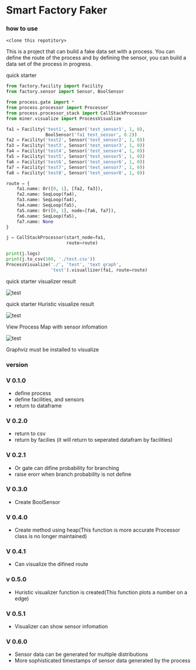 # Smart Factory Faker

### how to use
```shell
<clone this repotitory>
```

This is a project that can build a fake data set with a process.
You can define the route of the process and by defining the sensor, you can build a data set of the process in progress.

quick starter

```python
from factory.facility import Facility
from factory.sensor import Sensor, BoolSensor

from process.gate import *
from process.processor import Processor
from process.processor_stack import CallStackProcessor
from miner.visualize import ProcessVisualize

fa1 = Facility('test1', Sensor('test_sensor1', 1, 0),
               BoolSensor('fa1 test_sessor', 0.2))
fa2 = Facility('test2', Sensor('test_sensor2', 1, 0))
fa3 = Facility('test3', Sensor('test_sensor3', 1, 0))
fa4 = Facility('test4', Sensor('test_sensor4', 1, 0))
fa5 = Facility('test5', Sensor('test_sensor5', 1, 0))
fa6 = Facility('test6', Sensor('test_sensor6', 1, 0))
fa7 = Facility('test7', Sensor('test_sensor7', 1, 0))
fa8 = Facility('test8', Sensor('test_sensor8', 1, 0))

route = {
    fa1.name: Or([0, 1], [fa2, fa3]),
    fa2.name: SeqLoop(fa4),
    fa3.name: SeqLoop(fa4),
    fa4.name: SeqLoop(fa5),
    fa5.name: Or([0, 1], node=[fa6, fa7]),
    fa6.name: SeqLoop(fa5),
    fa7.name: None
}

j = CallStackProcessor(start_node=fa1,
                       route=route)

print(j.logs)
print(j.to_csv(100, './test.csv'))
ProcessVisualize('./', 'test', 'text graph',
                 'test').visuallizer(fa1, route=route)

```
quick starter visualizer result


![test](https://github.com/HyoungSooo/smart-factory-faker/assets/86239441/c8a04974-d46a-477b-b2f1-085fc20a36a9)


quick starter Huristic visualize result


![test](https://github.com/HyoungSooo/smart-factory-faker/assets/86239441/68ccfec6-4d0e-407d-b21b-479840b0bc5b)


View Process Map with sensor infomation


![test](https://github.com/HyoungSooo/smart-factory-faker/assets/86239441/1258d83d-6024-458d-a282-ebd25cd3dbb4)



Graphviz must be installed to visualize

### version

### V 0.1.0
* define process
* define facilities, and sensors
* return to dataframe

### V 0.2.0
* return to csv
* return by facilies (it will return to seperated datafram by facilities)

### V 0.2.1
* Or gate can difine probability for branching
* raise erorr when branch probability is not define

### V 0.3.0
* Create BoolSensor

### V 0.4.0
* Create method using heap(This function is more accurate Processor class is no longer maintained)

### V 0.4.1
* Can visualize the difined route

### v 0.5.0
* Huristic visualizer function is created(This function plots a number on a edge)

### V 0.5.1
* Visualizer can show sensor infomation

### V 0.6.0
* Sensor data can be generated for multiple distributions
* More sophisticated timestamps of sensor data generated by the process
